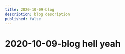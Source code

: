 ```yaml
---
title: 2020-10-09-blog
description: blog description
published: false
---
```


# 2020-10-09-blog hell yeah
